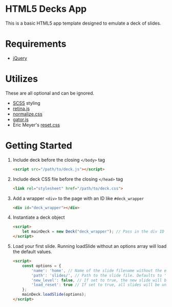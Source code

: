 # HTML5 Decks App
This is a basic HTML5 app template designed to emulate a deck of slides.

# Requirements
* [jQuery](http://jquery.com/)

# Utilizes
These are all optional and can be ignored.

* [SCSS](http://sass-lang.com/) styling
* [retina.js](https://github.com/imulus/retinajs)
* [normalize.css](http://necolas.github.io/normalize.css/)
* [gator.js](http://craig.is/riding/gators)
* Eric Meyer's [reset.css](http://meyerweb.com/eric/tools/css/reset/)

# Getting Started
1. Include deck before the closing `</body>` tag
    ``` html
    <script src="/path/to/deck.js"></script>
    ```

2. Include deck CSS file before the closing `</head>` tag
	``` html
	<link rel="stylesheet" href="/path/to/deck.css">
	```

3. Add a wrapper `<div>` to the page with an ID like `#deck_wrapper`
	``` html
	<div id="deck_wrapper"></div>
	```

4. Instantiate a deck object
	``` html
	<script>
		let mainDeck = new Deck("deck_wrapper"); // Pass in the div ID of the deck wrapper. If there is no argument, it'll default to 'deck_wrapper'.
	</script>
	```

5. Load your first slide. Running loadSlide without an options array will load the default values.
	``` html
	<script>
		const options = {
			'name': 'home', // Name of the slide filename without the extension. Defaults to home (home.html).
			'path': 'slides/', // Path to the slide file. Defaults to 'slides/'.
			'new_level': false, // If set to true, the new slide will be created on top of the current slide instead of replacing it. Defaults to false.
			'load_reset': true // If set to true, all slides will be unloaded from the deck before the new slide is loaded. Useful for a 'home' button.
		};
		mainDeck.loadSlide(options);
	</script>
	```